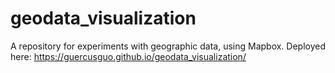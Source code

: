 # geodata_visualization
A repository for experiments with geographic data, using Mapbox.
Deployed here: https://guercusguo.github.io/geodata_visualization/
